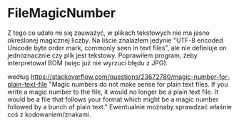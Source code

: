 # FileMagicNumber

Z tego co udało mi się zauważyć, w plikach tekstowych nie ma jasno określonej magicznej liczby. Na liście znalazłem jedynie
"UTF-8 encoded Unicode byte order mark, commonly seen in text files", ale nie definiuje on jednoznacznie czy plik jest tekstowy.
Poprawiłem program, żeby interpretował BOM (więc już nie wyrzuci błędu z JPG).

według https://stackoverflow.com/questions/23672780/magic-number-for-plain-text-file
"Magic numbers do not make sense for plain text files. If you write a magic number to the file, it would no longer be a plain text file. 
It would be a file that follows your format which might be a magic number followed by a bunch of plain text."
Ewentualnie możnaby sprawdzać właśnie coś z kodowaniem/znakami.
